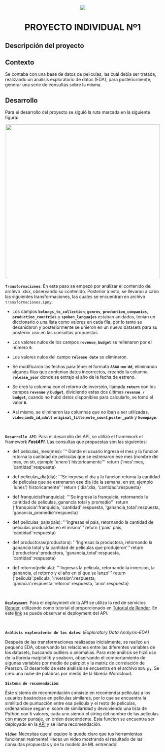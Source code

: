 <p align=center><img src=https://d31uz8lwfmyn8g.cloudfront.net/Assets/logo-henry-white-lg.png><p>

# <h1 align=center> **PROYECTO INDIVIDUAL Nº1** </h1>

## **Descripción del proyecto**

## Contexto

Se contaba con una base de datos de peliculas, las cual debia ser tratada, realizando un análisis exploratorio de datos (EDA), para posteriormente, generar una serie de consultas sobre la misma. 


## Desarrollo

Para el desarrollo del proyecto se siguió la ruta marcada en la siguiente figura:

<p align="center">
<img src="https://github.com/HX-PRomero/PI_ML_OPS/raw/main/src/DiagramaConceptualDelFlujoDeProcesos.png"  height=500>
</p>


**`Transformaciones`**:  En este paso se empezó por análizar el contenido del archivo .xlsx, observando su contenido. Posterior a esto, se llevaron a cabo las siguientes transformaciones, las cuales se encuentran en archivo `transformaciones.ipny`:

+ Los campos **`belongs_to_collection`**, **`genres`**, **`production_companies`**, **`production_countries`**  y **`spoken_languajes`** estaban anidados, tenian un diccionario o una lista como valores en cada fila, por lo tanto se desanidaron y posteriormente se unieron en un nuevo datasets para su posterior uso en las consultas propuestas. 

+ Los valores nulos de los campos **`revenue`**, **`budget`** se rellenaron por el número **`0`**.
  
+ Los valores nulos del campo **`release date`** se eliminaron.

+ Se modificaron las fechas para tener el formato **`AAAA-mm-dd`**, eliminando algunos filas que contenian datos incorrectos, creando la columna **`release_year`** donde se extrajo el año de la fecha de estreno.

+ Se creó la columna con el retorno de inversión, llamada **`return`** con los campos **`revenue`** y **`budget`**, dividiendo estas dos últimas **`revenue / budget`**, cuando no hubó datos disponibles para calcularlo, se tomó el valor **`0`**.

+ Así mismo, se eliminaron las columnas que no iban a ser utilizadas, **`video`**,**`imdb_id`**,**`adult`**,**`original_title`**,**`vote_count`**,**`poster_path`** y **`homepage`**.

<br/>

**`Desarrollo API`**:  Para el desarrollo del API, se utilizó el framework el framework ***FastAPI***. Las consultas que propuestas son las siguientes:

  
+ def peliculas_mes(mes):
    ''' Donde el usuario ingresa el mes y la funcion retorna la cantidad de peliculas que se estrenaron ese mes (nombre del mes, en str, ejemplo 'enero') historicamente'''
    return {'mes':mes, 'cantidad':respuesta}

+ def peliculas_dia(dia):
    '''Se ingresa el dia y la funcion retorna la cantidad de peliculas que se estrenaron ese dia (de la semana, en str, ejemplo 'lunes') historicamente'''
    return {'dia':dia, 'cantidad':respuesta}

+ def franquicia(franquicia):
    '''Se ingresa la franquicia, retornando la cantidad de peliculas, ganancia total y promedio'''
    return {'franquicia':franquicia, 'cantidad':respuesta, 'ganancia_total':respuesta, 'ganancia_promedio':respuesta}

+ def peliculas_pais(pais):
    '''Ingresas el pais, retornando la cantidad de peliculas producidas en el mismo'''
    return {'pais':pais, 'cantidad':respuesta}

+ def productoras(productora):
    '''Ingresas la productora, retornando la ganancia total y la cantidad de peliculas que produjeron'''
    return {'productora':productora, 'ganancia_total':respuesta, 'cantidad':respuesta}

+ def retorno(pelicula):
    '''Ingresas la pelicula, retornando la inversion, la ganancia, el retorno y el año en el que se lanzo'''
    return {'pelicula':pelicula, 'inversion':respuesta, 'ganacia':respuesta,'retorno':respuesta, 'anio':respuesta}



<br/>


**`Deployment`**:  Para el deployment de la API se utilizo la red de servicios [Render](https://render.com/docs/free#free-web-services), utilizando como tutorial el proporcionado en [Tutorial de Render](https://github.com/HX-FNegrete/render-fastapi-tutorial). En este [link](https://pi1-huzk.onrender.com/docs#/) se puede observar el deployment del API. 

<br/>

**`Análisis exploratorio de los datos`**: _(Exploratory Data Analysis-EDA)_

Después de las transformaciones realizadas inicialmente, se realizo un pequeño EDA, observando las relaciones entre las diferentes variables de los datasets, buscando outliers o anomalías. Para este análisis se hizó uso de la libreria matplotlib y seaborn, observando el comportamiento de algunas variables por medio de pairplot y la matriz de correlación de Pearson. El desarrollo de este análisis se encuentra en el archivo `EDA.py`. Se creo una nube de palabras por medio de la libreria Wordcloud.

**`Sistema de recomendación`**: 

Éste sistema de recomendación consiste en recomendar películas a los usuarios basándose en películas similares, por lo que se encuentra la similitud de puntuación entre esa película y el resto de películas, ordenandose según el score de similaridad y devolviendo una lista de Python con 5 valores, cada uno siendo el string del nombre de las películas con mayor puntaje, en orden descendente. Esta funcion se encuentra ser deployado en la [API](https://pi1-huzk.onrender.com/docs#/) y se llama recomendación.


**`Video`**: Necesitas que al equipo le quede claro que tus herramientas funcionan realmente! Haces un video mostrando el resultado de las consultas propuestas y de tu modelo de ML entrenado!



